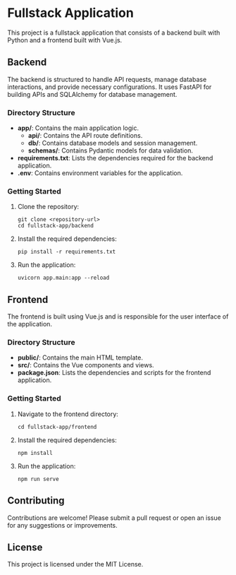# Fullstack Application

This project is a fullstack application that consists of a backend built with Python and a frontend built with Vue.js. 

## Backend

The backend is structured to handle API requests, manage database interactions, and provide necessary configurations. It uses FastAPI for building APIs and SQLAlchemy for database management.

### Directory Structure

- **app/**: Contains the main application logic.
  - **api/**: Contains the API route definitions.
  - **db/**: Contains database models and session management.
  - **schemas/**: Contains Pydantic models for data validation.
- **requirements.txt**: Lists the dependencies required for the backend application.
- **.env**: Contains environment variables for the application.

### Getting Started

1. Clone the repository:
   ```
   git clone <repository-url>
   cd fullstack-app/backend
   ```

2. Install the required dependencies:
   ```
   pip install -r requirements.txt
   ```

3. Run the application:
   ```
   uvicorn app.main:app --reload
   ```

## Frontend

The frontend is built using Vue.js and is responsible for the user interface of the application.

### Directory Structure

- **public/**: Contains the main HTML template.
- **src/**: Contains the Vue components and views.
- **package.json**: Lists the dependencies and scripts for the frontend application.

### Getting Started

1. Navigate to the frontend directory:
   ```
   cd fullstack-app/frontend
   ```

2. Install the required dependencies:
   ```
   npm install
   ```

3. Run the application:
   ```
   npm run serve
   ```

## Contributing

Contributions are welcome! Please submit a pull request or open an issue for any suggestions or improvements.

## License

This project is licensed under the MIT License.